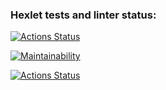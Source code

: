 ### Hexlet tests and linter status:
[![Actions Status](https://github.com/Zhidkov-Egor/frontend-project-lvl1/workflows/hexlet-check/badge.svg)](https://github.com/Zhidkov-Egor/frontend-project-lvl1/actions)


[![Maintainability](https://api.codeclimate.com/v1/badges/15725dcea6a475974ac6/maintainability)](https://codeclimate.com/github/Zhidkov-Egor/frontend-project-lvl1/maintainability)

[![Actions Status](https://github.com/Zhidkov-Egor/frontend-project-lvl1/workflows/eslint-check/badge.svg)](https://github.com/Zhidkov-Egor/frontend-project-lvl1/actions)
